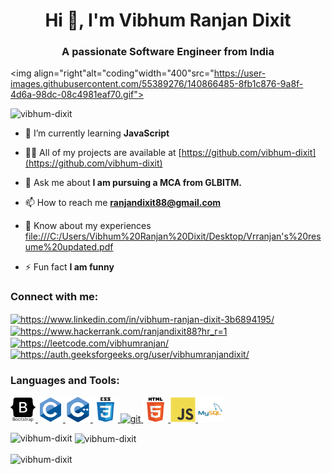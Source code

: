 <h1 align="center">Hi 👋, I'm Vibhum Ranjan Dixit</h1>
<h3 align="center">A passionate Software Engineer from India</h3>

<img align="right"alt="coding"width="400"src="https://user-images.githubusercontent.com/55389276/140866485-8fb1c876-9a8f-4d6a-98dc-08c4981eaf70.gif">

<p align="left"> <img src="https://komarev.com/ghpvc/?username=vibhum-dixit&label=Profile%20views&color=0e75b6&style=flat" alt="vibhum-dixit" /> </p>

- 🌱 I’m currently learning **JavaScript**

- 👨‍💻 All of my projects are available at [https://github.com/vibhum-dixit](https://github.com/vibhum-dixit)

- 💬 Ask me about **I am pursuing a MCA from GLBITM.**

- 📫 How to reach me **ranjandixit88@gmail.com**

- 📄 Know about my experiences [file:///C:/Users/Vibhum%20Ranjan%20Dixit/Desktop/Vrranjan's%20resume%20updated.pdf](file:///C:/Users/Vibhum%20Ranjan%20Dixit/Desktop/Vrranjan's%20resume%20updated.pdf)

- ⚡ Fun fact **I am funny**

<h3 align="left">Connect with me:</h3>
<p align="left">
<a href="https://linkedin.com/in/https://www.linkedin.com/in/vibhum-ranjan-dixit-3b6894195/" target="blank"><img align="center" src="https://raw.githubusercontent.com/rahuldkjain/github-profile-readme-generator/master/src/images/icons/Social/linked-in-alt.svg" alt="https://www.linkedin.com/in/vibhum-ranjan-dixit-3b6894195/" height="30" width="40" /></a>
<a href="https://www.hackerrank.com/https://www.hackerrank.com/ranjandixit88?hr_r=1" target="blank"><img align="center" src="https://raw.githubusercontent.com/rahuldkjain/github-profile-readme-generator/master/src/images/icons/Social/hackerrank.svg" alt="https://www.hackerrank.com/ranjandixit88?hr_r=1" height="30" width="40" /></a>
<a href="https://www.leetcode.com/https://leetcode.com/vibhumranjan/" target="blank"><img align="center" src="https://raw.githubusercontent.com/rahuldkjain/github-profile-readme-generator/master/src/images/icons/Social/leet-code.svg" alt="https://leetcode.com/vibhumranjan/" height="30" width="40" /></a>
<a href="https://auth.geeksforgeeks.org/user/https://auth.geeksforgeeks.org/user/vibhumranjandixit/" target="blank"><img align="center" src="https://raw.githubusercontent.com/rahuldkjain/github-profile-readme-generator/master/src/images/icons/Social/geeks-for-geeks.svg" alt="https://auth.geeksforgeeks.org/user/vibhumranjandixit/" height="30" width="40" /></a>
</p>

<h3 align="left">Languages and Tools:</h3>
<p align="left"> <a href="https://getbootstrap.com" target="_blank" rel="noreferrer"> <img src="https://raw.githubusercontent.com/devicons/devicon/master/icons/bootstrap/bootstrap-plain-wordmark.svg" alt="bootstrap" width="40" height="40"/> </a> <a href="https://www.cprogramming.com/" target="_blank" rel="noreferrer"> <img src="https://raw.githubusercontent.com/devicons/devicon/master/icons/c/c-original.svg" alt="c" width="40" height="40"/> </a> <a href="https://www.w3schools.com/cpp/" target="_blank" rel="noreferrer"> <img src="https://raw.githubusercontent.com/devicons/devicon/master/icons/cplusplus/cplusplus-original.svg" alt="cplusplus" width="40" height="40"/> </a> <a href="https://www.w3schools.com/css/" target="_blank" rel="noreferrer"> <img src="https://raw.githubusercontent.com/devicons/devicon/master/icons/css3/css3-original-wordmark.svg" alt="css3" width="40" height="40"/> </a> <a href="https://git-scm.com/" target="_blank" rel="noreferrer"> <img src="https://www.vectorlogo.zone/logos/git-scm/git-scm-icon.svg" alt="git" width="40" height="40"/> </a> <a href="https://www.w3.org/html/" target="_blank" rel="noreferrer"> <img src="https://raw.githubusercontent.com/devicons/devicon/master/icons/html5/html5-original-wordmark.svg" alt="html5" width="40" height="40"/> </a> <a href="https://developer.mozilla.org/en-US/docs/Web/JavaScript" target="_blank" rel="noreferrer"> <img src="https://raw.githubusercontent.com/devicons/devicon/master/icons/javascript/javascript-original.svg" alt="javascript" width="40" height="40"/> </a> <a href="https://www.mysql.com/" target="_blank" rel="noreferrer"> <img src="https://raw.githubusercontent.com/devicons/devicon/master/icons/mysql/mysql-original-wordmark.svg" alt="mysql" width="40" height="40"/> </a> </p>

<p><img align="left" src="https://github-readme-stats.vercel.app/api/top-langs?username=vibhum-dixit&show_icons=true&locale=en&layout=compact" alt="vibhum-dixit" /></p>

<p>&nbsp;<img align="center" src="https://github-readme-stats.vercel.app/api?username=vibhum-dixit&show_icons=true&locale=en" alt="vibhum-dixit" /></p>

<p><img align="center" src="https://github-readme-streak-stats.herokuapp.com/?user=vibhum-dixit&" alt="vibhum-dixit" /></p>
